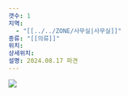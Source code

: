 ```yaml
---
갯수: 1
지역:
  - "[[../../ZONE/사무실|사무실]]"
종류: "[[의류]]"
위치: 
상세위치: 
설명: 2024.08.17 파견
---
```

![](http://192.168.50.22/devices/240817_IMG_0120.jpg)